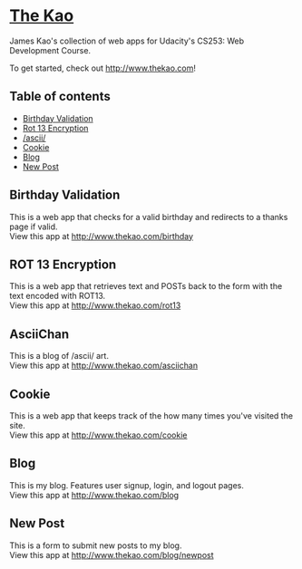 # [The Kao](http://www.thekao.com)

James Kao's collection of web apps for Udacity's CS253: Web Development Course.

To get started, check out <http://www.thekao.com>!

## Table of contents

 - [Birthday Validation](#birthday-validation)
 - [Rot 13 Encryption](#rot-13-encryption)
 - [/ascii/](#asciichan)
 - [Cookie](#cookie)
 - [Blog](#blog)
 - [New Post](#new-post)

## Birthday Validation
This is a web app that checks for a valid birthday and redirects to a thanks page if valid.
<br>
View this app at <http://www.thekao.com/birthday>

## ROT 13 Encryption
This is a web app that retrieves text and POSTs back to the form with the text encoded with ROT13.
<br>
View this app at <http://www.thekao.com/rot13>

## AsciiChan
This is a blog of /ascii/ art.
<br>
View this app at <http://www.thekao.com/asciichan>

## Cookie
This is a web app that keeps track of the how many times you've visited the site.
<br>
View this app at <http://www.thekao.com/cookie>

## Blog
This is my blog. Features user signup, login, and logout pages.
<br>
View this app at <http://www.thekao.com/blog>

## New Post
This is a form to submit new posts to my blog.
<br>
View this app at <http://www.thekao.com/blog/newpost>